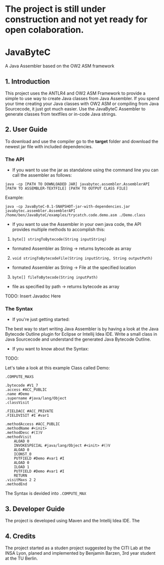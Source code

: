 # The project is still under construction and not yet ready for open colaboration.
# JavaByteC
A Java Assembler based on the OW2 ASM framework

## 1. Introduction

This project uses the ANTLR4 and OW2 ASM Framework to provide a simple to use way to create Java classes from Java Assembler.
If you spend your time creating your Java classes with OW2 ASM or compiling from Java Sourcecode, it just got much easier. 
Use the JavaByteC Assembler to generate classes from textfiles or in-code Java strings. 

## 2. User Guide
To download and use the compiler go to the **target** folder and download the newest jar file with included dependencies. 

### The API

- If you want to use the jar as standalone using the command line you can call the assembler as follows:

`java -cp [PATH TO DOWNLOADED JAR] javabytec.assembler.AssemblerAPI [PATH TO ASSEMBLER-TEXTFILE] [PATH TO OUTPUT CLASS FILE]`

Example: 

`java -cp JavaByteC-0.1-SNAPSHOT-jar-with-dependencies.jar javabytec.assembler.AssemblerAPI /home/ben/JavaByteC/examples/trycatch.code.demo.asm ./Demo.class`

- If you want to use the Assembler in your own java code, the API provides multiple methods to accomplish this: 

1. `byte[] stringToBytecode(String inputString)` 

  - formated Assembler as String -> returns bytecode as array

2. `void stringToBytecodeFile(String inputString, String outputPath)`

  - formated Assembler as String -> File at the specified location

3. `byte[] fileToBytecode(String inputPath)`

  - file as specified by path -> returns bytecode as array

TODO: Insert Javadoc Here

### The Syntax

- If you're just getting started: 

The best way to start writing Java Assembler is by having a look at 
the Java Bytecode Outline plugin for Eclipse or Intellij Idea IDE. 
Write a small class in Java Sourcecode and understand the generated Java Bytecode Outline.

- If you want to know about the Syntax: 

TODO:

Let's take a look at this example Class called Demo: 

    .COMPUTE_MAXS

    .bytecode #V1_7
    .access #ACC_PUBLIC
    .name #Demo
    .supername #java/lang/Object
    .classVisit

    .FIELDACC #ACC_PRIVATE
    .FIELDVISIT #I #var1

    .methodAccess #ACC_PUBLIC
    .methodName #<init>
    .methodDesc #(I)V
    .methodVisit
        ALOAD 0
        INVOKESPECIAL #java/lang/Object #<init> #()V
        ALOAD 0
        ICONST_0
        PUTFIELD #Demo #var1 #I
        ALOAD 0
        ILOAD 1
        PUTFIELD #Demo #var1 #I
        RETURN
    .visitMaxs 2 2
    .methodEnd

The Syntax is devided into `.COMPUTE_MAX`

## 3. Developer Guide

The project is developed using Maven and the Intellij Idea IDE. The 

## 4. Credits
The project started as a studen project suggested by the CITI Lab at the INSA Lyon, 
planed and implemented by Benjamin Barzen, 3rd year student at the TU Berlin.

